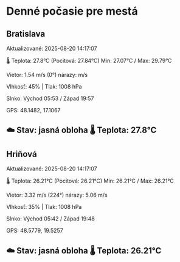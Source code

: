 ﻿# Denné počasie pre mestá

## Bratislava
Aktualizované: 2025-08-20 14:17:07

🌡️ Teplota: 27.8°C 
(Pocitová: 27.84°C)
Min: 27.07°C / Max: 29.79°C

Vietor: 1.54 m/s    (0°) 
nárazy:  m/s

Vlhkosť: 45% | Tlak: 1008 hPa

Slnko: Východ 05:53 / Západ 19:57

GPS: 48.1482, 17.1067

☁️ Stav: jasná obloha        🌡️ Teplota: 27.8°C
---

## Hriňová
Aktualizované: 2025-08-20 14:17:07

🌡️ Teplota: 26.21°C 
(Pocitová: 26.21°C)
Min: 26.21°C / Max: 26.21°C

Vietor: 3.32 m/s (224°)
nárazy: 5.06 m/s

Vlhkosť: 35% | Tlak: 1008 hPa

Slnko: Východ 05:42 / Západ 19:48

GPS: 48.5779, 19.5257

☁️ Stav: jasná obloha        🌡️ Teplota: 26.21°C
---
